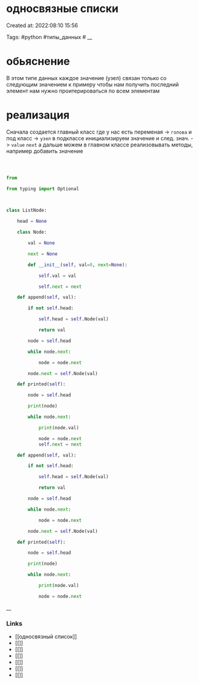 #  односвязные списки

Created at: 2022:08:10 15:56

Tags: #python  #типы_данных    #
__ 
# обьяснение
В этом типе данных каждое значение (узел)
 связан только со следующим значением
 к примеру чтобы нам получить последний элемент нам нужно проитерироваться по всем элементам

# реализация
Сначала создается главный класс где у нас есть переменая -> `голова`
 и под класс -> `узел`
 в подклассе инициализируем значение и след. знач. -> `value` `next`
 а дальше можем в главном классе реализовывать методы, например добавить значение
 
 
``` python 



from 

from typing import Optional

  

class ListNode:

    head = None

    class Node:

        val = None

        next = None

        def __init__(self, val=0, next=None):

            self.val = val

            self.next = next

    def append(self, val):

        if not self.head:

            self.head = self.Node(val)

            return val

        node = self.head

        while node.next:

            node = node.next

        node.next = self.Node(val)

    def printed(self):

        node = self.head

        print(node)

        while node.next:

            print(node.val)

            node = node.next
            self.next = next

    def append(self, val):

        if not self.head:

            self.head = self.Node(val)

            return val

        node = self.head

        while node.next:

            node = node.next

        node.next = self.Node(val)

    def printed(self):

        node = self.head

        print(node)

        while node.next:

            print(node.val)

            node = node.next

```

__

### Links

- [[односвязный список]]
- [[]]
- [[]]
- [[]]
- [[]]
- [[]]
- [[]]